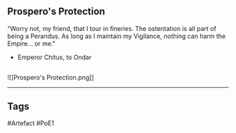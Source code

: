 ## Prospero's Protection
"Worry not, my friend, that I tour in fineries.
The ostentation is all part of being a Perandus.
As long as I maintain my Vigilance,
nothing can harm the Empire... or me."
- Emperor Chitus, to Ondar
##
![[Prospero's Protection.png]]

---
## Tags
#Artefact
#PoE1